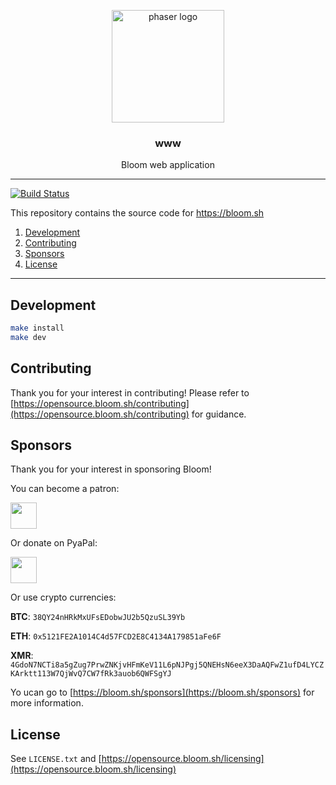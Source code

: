 <p align="center">
  <img alt="phaser logo" src="https://avatars0.githubusercontent.com/u/42414425?s=400&u=27c3762cbee3410a754da9a9bfccdce08e341130&v=4" height="180" />
  <h3 align="center">www</h3>
  <p align="center">Bloom web application</p>
</p>

--------

[![Build Status](https://travis-ci.com/z0mbie42/www.svg?token=8WFNhu6wffpdLjmEs8Fi&branch=master)](https://travis-ci.com/z0mbie42/www)


This repository contains the source code for https://bloom.sh

1. [Development](#development)
2. [Contributing](#contributing)
3. [Sponsors](#sponsors)
4. [License](#license)

-------------------

## Development

```sh
make install
make dev
```


## Contributing

Thank you for your interest in contributing! Please refer to
[https://opensource.bloom.sh/contributing](https://opensource.bloom.sh/contributing) for guidance.


## Sponsors

Thank you for your interest in sponsoring Bloom!


You can become a patron:

<a href="https://www.patreon.com/bloom42" target="_blank" rel="noopener">
  <img src="https://c5.patreon.com/external/logo/become_a_patron_button.png" height="42"/>
</a>


Or donate on PyaPal:

<a href="https://paypal.me/z0mbie42" target="_blank" rel="noopener">
  <img src="https://www.paypalobjects.com/en_US/FR/i/btn/btn_donateCC_LG.gif" height="42"/>
</a>


Or use crypto currencies:

**BTC**: `38QY24nHRkMxUFsEDobwJU2b5QzuSL39Yb`

**ETH**: `0x5121FE2A1014C4d57FCD2E8C4134A179851aFe6F`

**XMR**: `4GdoN7NCTi8a5gZug7PrwZNKjvHFmKeV11L6pNJPgj5QNEHsN6eeX3DaAQFwZ1ufD4LYCZKArktt113W7QjWvQ7CW7fRk3auob6QWFSgYJ`



Yo ucan go to
[https://bloom.sh/sponsors](https://bloom.sh/sponsors) for more information.

## License

See `LICENSE.txt` and [https://opensource.bloom.sh/licensing](https://opensource.bloom.sh/licensing)
